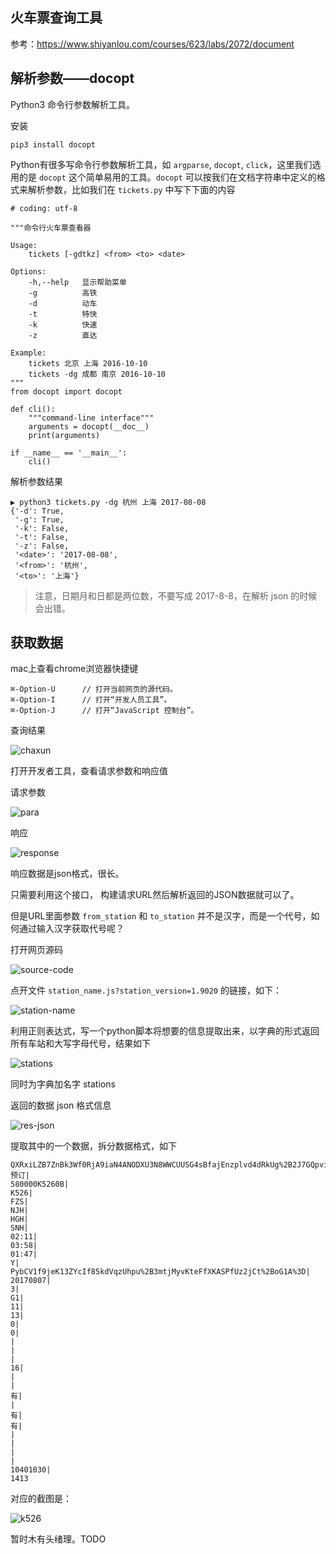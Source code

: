 ## 火车票查询工具

参考：https://www.shiyanlou.com/courses/623/labs/2072/document

## 解析参数——docopt

Python3 命令行参数解析工具。

安装

```
pip3 install docopt
```

Python有很多写命令行参数解析工具，如 `argparse`, `docopt`, `click`，这里我们选用的是 `docopt` 这个简单易用的工具。`docopt` 可以按我们在文档字符串中定义的格式来解析参数，比如我们在 `tickets.py` 中写下下面的内容

```
# coding: utf-8

"""命令行火车票查看器

Usage:
    tickets [-gdtkz] <from> <to> <date>

Options:
    -h,--help   显示帮助菜单
    -g          高铁
    -d          动车
    -t          特快
    -k          快速
    -z          直达

Example:
    tickets 北京 上海 2016-10-10
    tickets -dg 成都 南京 2016-10-10
"""
from docopt import docopt

def cli():
    """command-line interface"""
    arguments = docopt(__doc__)
    print(arguments)

if __name__ == '__main__':
    cli()
```

解析参数结果

```
▶ python3 tickets.py -dg 杭州 上海 2017-08-08
{'-d': True,
 '-g': True,
 '-k': False,
 '-t': False,
 '-z': False,
 '<date>': '2017-08-08',
 '<from>': '杭州',
 '<to>': '上海'}
```

> 注意，日期月和日都是两位数，不要写成 2017-8-8，在解析 json 的时候会出错。

## 获取数据

mac上查看chrome浏览器快捷键

```
⌘-Option-U		// 打开当前网页的源代码。
⌘-Option-I		// 打开“开发人员工具”。
⌘-Option-J		// 打开“JavaScript 控制台”。
```
查询结果

![chaxun](pic/chaxun.jpg)



打开开发者工具，查看请求参数和响应值

请求参数

![para](pic/para.jpg)

响应

![response](pic/response.jpg)

响应数据是json格式，很长。

只需要利用这个接口， 构建请求URL然后解析返回的JSON数据就可以了。

但是URL里面参数 `from_station` 和 `to_station` 并不是汉字，而是一个代号，如何通过输入汉字获取代号呢？

打开网页源码

![source-code](pic/source-code.jpg)

点开文件 `station_name.js?station_version=1.9020` 的链接，如下：

![station-name](pic/station-name.jpg)

利用正则表达式，写一个python脚本将想要的信息提取出来，以字典的形式返回所有车站和大写字母代号，结果如下

![stations](pic/stations.jpg)

同时为字典加名字 stations



返回的数据 json 格式信息

![res-json](pic/res-json.jpg)

提取其中的一个数据，拆分数据格式，如下

```
QXRxiLZB7ZnBk3Wf0RjA9iaN4ANODXU3N8WWCUUSG4sBfajEnzplvd4dRkUg%2B2J7GQpviHPH7POJ%0ABo5e1YH%2F3A%2FtlDY5VsW4q%2BC1hsktu2jSVQGxDwBfcpGrjXxP5B3ElxVN1FvL2kzAGpFAiVDz19rC%0AEv0Cdnyv8rJ710PTbhLdA6cTLjb2qUePNqHmDRsYmDmtdbZmB0wYCbMjeuEg40DqfP8waFZm5QO9%0Ad%2BnfmC1tHRq%2B9jJLtHt%2BuzY%3D|
预订|
580000K5260B|
K526|
FZS|
NJH|
HGH|
SNH|
02:11|
03:58|
01:47|
Y|
PybCV1f9jeK13ZYcIf85kdVqzUhpu%2B3mtjMyvKteFfXKASPfUz2jCt%2BoG1A%3D|
20170807|
3|
G1|
11|
13|
0|
0|
|
|
|
16|
|
|
有|
|
有|
有|
|
|
|
|
10401030|
1413
```

对应的截图是：

![k526](pic/K526.jpg)



暂时木有头绪理。TODO